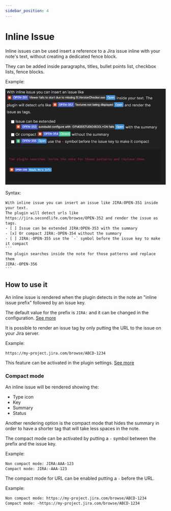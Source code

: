 ```yaml
---
sidebar_position: 4
---
```

# Inline Issue

Inline issues can be used insert a reference to a Jira issue inline with your note's text, without creating a dedicated fence block.

They can be added inside paragraphs, titles, bullet points list, checkbox lists, fence blocks.

Example:

![inlineIssues](/img/inlineIssues.png)

Syntax:
````
With inline issue you can insert an issue like JIRA:OPEN-351 inside your text.
The plugin will detect urls like https://jira.secondlife.com/browse/OPEN-352 and render the issue as tags.
- [ ] Issue can be extended JIRA:OPEN-353 with the summary
- [x] Or compact JIRA:-OPEN-354 without the summary
- [ ] JIRA:-OPEN-355 use the `-` symbol before the issue key to make it compact
```
The plugin searches inside the note for those patterns and replace them
JIRA:-OPEN-356
```
````

## How to use it

An inline issue is rendered when the plugin detects in the note an "inline issue prefix" followed by an issue key.

The default value for the prefix is `JIRA:` and it can be changed in the configuration.
[See more](/docs/configuration/rendering#inline-issue-prefix)

It is possible to render an issue tag by only putting the URL to the issue on your Jira server.

Example:
```
https://my-project.jira.com/browse/ABCD-1234
```

This feature can be activated in the plugin settings. [See more](/docs/configuration/rendering#issue-url-to-tag)

### Compact mode

An inline issue will be rendered showing the:
- Type icon
- Key
- Summary
- Status

Another rendering option is the compact mode that hides the summary in order to have a shorter tag that will take less spaces in the note.

The compact mode can be activated by putting a `-` symbol between the prefix and the issue key.

Example:

```
Non compact mode: JIRA:AAA-123
Compact mode: JIRA:-AAA-123
```

The compact mode for URL can be enabled putting a `-` before the URL.

Example:
```
Non compact mode: https://my-project.jira.com/browse/ABCD-1234
Compact mode: -https://my-project.jira.com/browse/ABCD-1234
```
